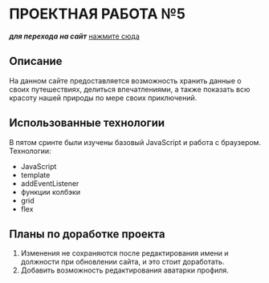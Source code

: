 # ПРОЕКТНАЯ РАБОТА №5

***для перехода на сайт*** [нажмите сюда](https://emperorterra2000.github.io/mesto/index.html)

## Описание
На данном сайте предоставляется возможность хранить данные о своих путешествиях, делиться впечатлениями, а также показать всю красоту нашей природы по мере своих приключений.


## Использованные технологии
В пятом сринте были изучены базовый JavaScript и работа с браузером. Технологии:
* JavaScript
* template
* addEventListener
* функции колбэки
* grid
* flex

## Планы по доработке проекта
1. Изменения не сохраняются после редактирования имени и должности при обновлении сайта, и это стоит доработать.
2. Добавить возможность редактирования аватарки профиля.